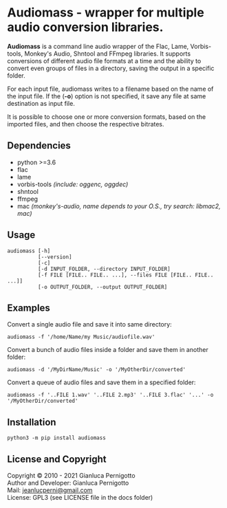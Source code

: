 
# Audiomass - wrapper for multiple audio conversion libraries.

**Audiomass** is a command line audio wrapper of the Flac, Lame, Vorbis-tools, 
Monkey's Audio, Shntool and FFmpeg libraries. 
It supports conversions of different audio file formats at a time and the ability 
to convert even groups of files in a directory, saving the output in a specific 
folder.

For each input file, audiomass writes to a filename based on the name of the
input file. If the (**-o**) option is not specified, it save any file at
same destination as input file.

It is possible to choose one or more conversion formats, based on the imported
files, and then choose the respective bitrates.

## Dependencies  

- python >=3.6   
- flac   
- lame   
- vorbis-tools *(include: oggenc, oggdec)*   
- shntool   
- ffmpeg   
- mac *(monkey's-audio, name depends to your O.S., try search: libmac2, mac)*   

## Usage

```
audiomass [-h]
          [--version]
          [-c]
          [-d INPUT_FOLDER, --directory INPUT_FOLDER]
          [-f FILE [FILE.. FILE.. ...], --files FILE [FILE.. FILE.. ...]]
          [-o OUTPUT_FOLDER, --output OUTPUT_FOLDER]
```   

## Examples 

Convert a single audio file and save it into same directory:   

`audiomass -f '/home/Name/my Music/audiofile.wav'`   

Convert a bunch of audio files inside a folder and save them in another folder:   

`audiomass -d '/MyDirName/Music' -o '/MyOtherDir/converted'`   

Convert a queue of audio files and save them in a specified folder:   

`audiomass -f '..FILE 1.wav' '..FILE 2.mp3' '..FILE 3.flac' '...' -o '/MyOtherDir/converted'`

## Installation

`python3 -m pip install audiomass`   

## License and Copyright

Copyright © 2010 - 2021 Gianluca Pernigotto   
Author and Developer: Gianluca Pernigotto   
Mail: <jeanlucperni@gmail.com>   
License: GPL3 (see LICENSE file in the docs folder)   
